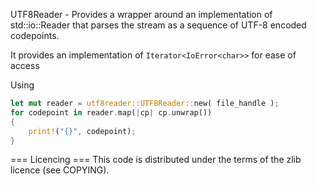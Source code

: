 UTF8Reader - Provides a wrapper around an implementation of std::io::Reader that parses the stream as a sequence of UTF-8 encoded codepoints.

It provides an implementation of `Iterator<IoError<char>>` for ease of access

Using
```rust
let mut reader = utf8reader::UTF8Reader::new( file_handle );
for codepoint in reader.map(|cp| cp.unwrap())
{
	print!("{}", codepoint);
}
```

=== Licencing ===
This code is distributed under the terms of the zlib licence (see COPYING).
